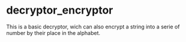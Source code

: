 # decryptor_encryptor
This is a basic decryptor, wich can also encrypt a string into a serie of number by their place in the alphabet.
